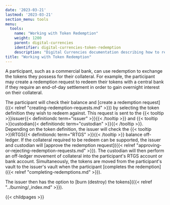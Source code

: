 ```yaml
---
date: '2023-03-21'
lastmod: '2023-03-21'
section_menu: tools
menu:
  tools:
    name: "Working with Token Redemption"
    weight: 1200
    parent: digital-currencies
    identifier: digital-currencies-token-redemption
    description: "Digital Currencies documentation describing how to redeem tokens via the GUI"
title: "Working with Token Redemption"
---
```



A participant, such as a commercial bank, can use redemption to exchange the tokens they possess for their collateral. For example, the participant may create a redemption request to redeem their tokens with a central bank if they require an end-of-day settlement in order to gain overnight interest on their collateral. 

The participant will check their balance and [create a redemption request]({{< relref "creating-redemption-requests.md" >}}) by selecting the token definition they wish to redeem against.  This request is sent to the {{< tooltip >}}issuer{{< definitiondc term="issuer" >}}{{< /tooltip >}} and {{< tooltip >}}custodian{{< definitiondc term="custodian" >}}{{< /tooltip >}}. Depending on the token definition, the issuer will check the {{< tooltip >}}RTGS{{< definitiondc term="RTGS" >}}{{< /tooltip >}} balance off-ledger. If the collateral required to be redeem can be supported, the issuer and custodian will [approve the redemption request]({{< relref "approving-or-rejecting-redemption-requests.md" >}}). The custodian will then perform an off-ledger movement of collateral into the participant's RTGS account or bank account. Simultaneously, the tokens are moved from the participant's vault to the issuer's vault when the participant [completes the redemption]({{< relref "completing-redemptions.md" >}}).

The issuer then has the option to [burn (destroy) the tokens]({{< relref "../burning/_index.md" >}}).

{{< childpages >}}
